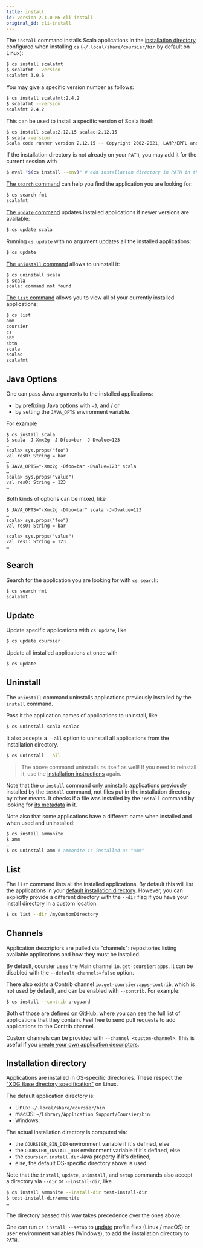 ```yaml
---
title: install
id: version-2.1.0-M6-cli-install
original_id: cli-install
---
```


The `install` command installs Scala applications in the
[installation directory](#installation-directory)
configured when installing `cs` (`~/.local/share/coursier/bin` by default on Linux):

```bash
$ cs install scalafmt
$ scalafmt --version
scalafmt 3.0.6
```

You may give a specific version number as follows:

```bash
$ cs install scalafmt:2.4.2
$ scalafmt --version
scalafmt 2.4.2
```

This can be used to install a specific version of Scala itself:

```bash
$ cs install scala:2.12.15 scalac:2.12.15
$ scala -version
Scala code runner version 2.12.15 -- Copyright 2002-2021, LAMP/EPFL and Lightbend, Inc.
```

If the installation directory is not already on your `PATH`, you may add it for the current session with
```bash
$ eval "$(cs install --env)" # add installation directory in PATH in the current session
```

[The `search` command](#search) can help you find the application you are looking for:
```bash
$ cs search fmt
scalafmt
```

[The `update` command](#update) updates installed applications if newer versions are available:
```bash
$ cs update scala
```

Running `cs update` with no argument updates all the installed applications:
```bash
$ cs update
```

[The `uninstall` command](#uninstall) allows to uninstall it:
```bash
$ cs uninstall scala
$ scala
scala: command not found
```

[The `list` command](#list) allows you to view all of your currently installed
applications:

```bash
$ cs list
amm
coursier
cs
sbt
sbtn
scala
scalac
scalafmt
```

## Java Options

One can pass Java arguments to the installed applications:
- by prefixing Java options with `-J`, and / or
- by setting the `JAVA_OPTS` environment variable.

For example
```text
$ cs install scala
$ scala -J-Xmx2g -J-Dfoo=bar -J-Dvalue=123
…
scala> sys.props("foo")
val res0: String = bar
…
$ JAVA_OPTS="-Xmx2g -Dfoo=bar -Dvalue=123" scala
…
scala> sys.props("value")
val res0: String = 123
…
```

Both kinds of options can be mixed, like
```text
$ JAVA_OPTS="-Xmx2g -Dfoo=bar" scala -J-Dvalue=123
…
scala> sys.props("foo")
val res0: String = bar

scala> sys.props("value")
val res1: String = 123
…
```

## Search

Search for the application you are looking for with `cs search`:
```bash
$ cs search fmt
scalafmt
```

## Update

Update specific applications with `cs update`, like
```bash
$ cs update coursier
```

Update all installed applications at once with
```bash
$ cs update
```

## Uninstall

The `uninstall` command uninstalls applications previously installed
by the `install` command.

Pass it the application names of applications to uninstall, like
```bash
$ cs uninstall scala scalac
```

It also accepts a `--all` option to uninstall all applications
from the installation directory.
```bash
$ cs uninstall --all
```

> The above command uninstalls `cs` itself as well!
> If you need to reinstall it, use the [installation instructions](cli-installation.md) again.

Note that the `uninstall` command only uninstalls applications previously
installed by the `install` command, not files put in the installation
directory by other means. It checks if a file was installed by
the `install` command by looking for [its metadata](cli-appdescriptors.md#application-metadata) in it.

Note also that some applications have a different name when installed
and when used and uninstalled:
```bash
$ cs install ammonite
$ amm
…
$ cs uninstall amm # ammonite is installed as "amm"
```

## List

The `list` command lists all the installed applications. By default this will
list the applications in your [default installation
directory](#installation-directory). However, you can explicitly provide a
different directory with the `--dir` flag if you have your install directory in
a custom location.

```bash
$ cs list --dir /myCustomDirectory
```

## Channels

Application descriptors are pulled via "channels": repositories listing available applications and how they must be installed.

By default, coursier uses the Main channel `io.get-coursier:apps`.
It can be disabled with the `--default-channels=false` option.

There also exists a Contrib channel `io.get-coursier:apps-contrib`, which is not used by default, and can be enabled with `--contrib`.
For example:

```bash
$ cs install --contrib proguard
```

Both of those are [defined on GitHub](https://github.com/coursier/apps), where you can see the full list of applications that they contain.
Feel free to send pull requests to add applications to the Contrib channel.

Custom channels can be provided with `--channel <custom-channel>`.
This is useful if you [create your own application descriptors](cli-appdescriptors.md).

## Installation directory

Applications are installed in OS-specific directories.
These respect the
["XDG Base directory specification"](https://specifications.freedesktop.org/basedir-spec/basedir-spec-latest.html)
on Linux.

The default application directory is:
- Linux: `~/.local/share/coursier/bin`
- macOS: `~/Library/Application Support/Coursier/bin`
- Windows:

The actual installation directory is computed via:
- the `COURSIER_BIN_DIR` environment variable if it's defined, else
- the `COURSIER_INSTALL_DIR` environment variable if it's defined, else
- the `coursier.install.dir` Java property if it's defined,
- else, the default OS-specific directory above is used.

Note that the `install`, `update`, `uninstall`, and `setup` commands also
accept a directory via `--dir` or `--install-dir`, like
```bash
$ cs install ammonite --install-dir test-install-dir
$ test-install-dir/ammonite
…
```
The directory passed this way takes precedence over the ones above.

One can run `cs install --setup` to [update](https://get-coursier.io/docs/cli-installation.html#how-it-sets-environment-variables-globally) 
profile files (Linux / macOS) or user environment variables (Windows),
to add the installation directory to `PATH`.
